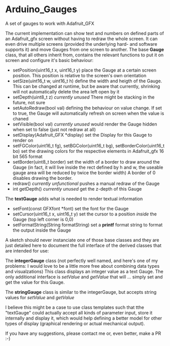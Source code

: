 # Arduino_Gauges
A set of gauges to work with Adafruit_GFX

The current implementation can show text and numbers on defined parts of an Adafruit_gfx screen without having to redraw the whole screen. It can even drive multiple screens (provided the underlying hard- and software supports it) and move Gauges from one screen to another.
The base **Gauge** class, that all others inherit from, contains the relevant functions to put it on screen and configure it's basic behaviour:
* setPosition(uint16_t x, uint16_t y)
place the Gauge at a certain screen position. This position is relative to the screen's own orientation
* setSize(uint16_t w, uint16_t h)
define the width and heigth of the Gauge. This can be changed at runtime, but be aware that currently, shrinking will not automatically delete the area left open by it
* setDepth(uint8_t z) *currently unused* There might be stacking in the future, not sure
* setAutoRedraw(bool val) defining the behaviour on value change. If set to true, the Gauge will automatically refresh on screen when the value is chaned
* setVisible(bool val) *currently unused* would render the Gauge hidden when set to false (just not redraw at all)
* setDisplay(Adafruit_GFX \*display) set the Display for this Gauge to render on
* setFGColor(uint16_t fg), setBGColor(uint16_t bg), setBorderColor(uint16_t bo) set the drawing colors for the respective elements in Adafruit_gfx 16 bit 565 format 
* setBorder(uint8_t border) set the width of a border to draw around the Gauge (in fact, it will live inside the rect defined by h and w, the useable gauge area will be reduced by twice the border width) A border of 0 disables drawing the border.
* redraw() *currently unfunctional* pushes a manual redraw of the Gauge
* int getDepth() *currently unused* get the z-depth of this Gauge

The **textGauge** adds what is needed to render textual information
* setFont(const GFXfont \*font) set the font for the Gauge
* setCursor(uint16_t x, uint16_t y) set the cursor to a position *inside* the Gauge (top left corner is 0,0)
* setFormatString(String formatString) set a **printf** format string to format the output inside the Gauge

A sketch should never instanciate one of those base classes and they are just detailed here to document the full interface of the derived classes that are intended for use:

The **integerGauge** class (not perfectly well named, and here's one of my problems: I would love to be a little more free about combining data types and visualzations)
This class displays an integer value as a text Gauge.
The only additional interface is *setValue* and *getValue* that will ... simply set and get the value for this Gauge.

The **stringGauge** class is similar to the integerGauge, but accepts string values for *setValue* and *getValue* 

I believe this might be a case to use class templates such that tthe "textGauge" could actually accept all kinds of parameter input, store it internally and display it, which would help defining a better model for other types of display (graphical rendering or actual mechanical output). 

If you have any suggestions, please contact me or, even better, make a PR :-)

